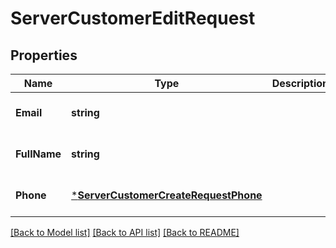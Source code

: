 # ServerCustomerEditRequest

## Properties
Name | Type | Description | Notes
------------ | ------------- | ------------- | -------------
**Email** | **string** |  | [optional] [default to null]
**FullName** | **string** |  | [optional] [default to null]
**Phone** | [***ServerCustomerCreateRequestPhone**](server.customerCreateRequest_phone.md) |  | [optional] [default to null]

[[Back to Model list]](../README.md#documentation-for-models) [[Back to API list]](../README.md#documentation-for-api-endpoints) [[Back to README]](../README.md)

